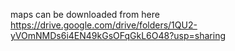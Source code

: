 maps can be downloaded from here
https://drive.google.com/drive/folders/1QU2-yVOmNMDs6i4EN49kGsOFqGkL6O48?usp=sharing